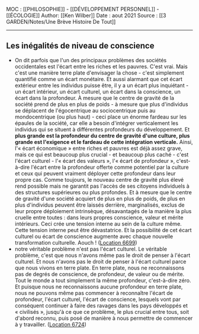 MOC : [[PHILOSOPHIE]] - [[DÉVELOPPEMENT PERSONNEL]] - [[ÉCOLOGIE]]
Author: [[Ken Wilber]]
Date : aout 2021
Source : [[3 GARDEN/Notes/Une Brève Histoire De Tout]]
***

## Les inégalités de niveau de conscience
- On dit parfois que l'un des principaux problèmes des sociétés occidentales est l'écart entre les riches et les pauvres. C'est vrai. Mais c'est une manière terre plate d'envisager la chose - c'est simplement quantifié comme un écart monétaire. Et aussi alarmant que cet écart extérieur entre les individus puisse être, il y a un écart plus inquiétant - un écart intérieur, un écart culturel, un écart dans la conscience, un écart dans la profondeur. À mesure que le centre de gravité de la société prend de plus en plus de poids - à mesure que plus d'individus se déplacent de l'égocentrique au sociocentrique puis au mondocentrique (ou plus haut) - ceci place un énorme fardeau sur les épaules de la société, car elle a besoin d'intégrer verticalement les individus qui se situent à différentes profondeurs du développement. Et **plus grande est la profondeur du centre de gravité d'une culture, plus grande est l'exigence et le fardeau de cette intégration verticale.** Ainsi, l'« écart économique » entre riches et pauvres est déjà assez grave, mais ce qui est beaucoup plus crucial - et beaucoup plus caché - c'est l'écart culturel - l'« écart des valeurs », l'« écart de profondeur », c'est-à-dire l'écart entre la profondeur offerte comme potentiel par la culture et ceux qui peuvent vraiment déployer cette profondeur dans leur propre cas. Comme toujours, le nouveau centre de gravité plus élevé rend possible mais ne garantit pas l'accès de ses citoyens individuels à des structures supérieures ou plus profondes. Et à mesure que le centre de gravité d'une société acquiert de plus en plus de poids, de plus en plus d'individus peuvent être laissés derrière, marginalisés, exclus de leur propre déploiement intrinsèque, désavantagés de la manière la plus cruelle entre toutes : dans leurs propres conscience, valeur et mérite intérieurs. Ceci crée une tension interne au sein de la culture même. Cette tension interne peut être dévastatrice. Et la possibilité de cet écart culturel ou écart de conscience augmente avec chaque nouvelle transformation culturelle. Aouch ! ([Location 6699](https://readwise.io/to_kindle?action=open&asin=B07MQ681WQ&location=6699))
- notre véritable problème n'est pas l'écart culturel. Le véritable problème, c'est que nous n'avons même pas le droit de penser à l'écart culturel. Et nous n'avons pas le droit de penser à l'écart culturel parce que nous vivons en terre plate. En terre plate, nous ne reconnaissons pas de degrés de conscience, de profondeur, de valeur ou de mérite. Tout le monde a tout simplement la même profondeur, c'est-à-dire zéro. Et puisque nous ne reconnaissons aucune profondeur en terre plate, nous ne pouvons même pas commencer à reconnaître l'écart de profondeur, l'écart culturel, l'écart de conscience, lesquels vont par conséquent continuer à faire des ravages dans les pays développés et « civilisés », jusqu'à ce que ce problème, le plus crucial entre tous, soit d'abord reconnu, puis posé de manière à nous permettre de commencer à y travailler. ([Location 6724](https://readwise.io/to_kindle?action=open&asin=B07MQ681WQ&location=6724))
